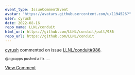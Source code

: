 ```yaml
---
event_type: IssueCommentEvent
avatar: "https://avatars.githubusercontent.com/u/1194526?"
user: cyrush
date: 2022-08-16
repo_name: LLNL/conduit
html_url: https://github.com/LLNL/conduit/pull/986
repo_url: https://github.com/LLNL/conduit
---
```


<a href='https://github.com/cyrush' target='_blank'>cyrush</a> commented on issue <a href='https://github.com/LLNL/conduit/pull/986' target='_blank'>LLNL/conduit#986</a>.

<small>@agcapps pushed a fix....</small>

<a href='https://github.com/LLNL/conduit/pull/986' target='_blank'>View Comment</a>